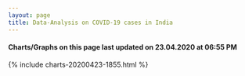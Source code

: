 ```yaml
---
layout: page
title: Data-Analysis on COVID-19 cases in India
---
```

#### Charts/Graphs on this page last updated on 23.04.2020 at 06:55 PM
{% include charts-20200423-1855.html %}